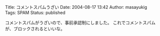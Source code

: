 Title: コメントスパムうざい
Date: 2004-08-17 13:42
Author: masayukig
Tags: SPAM
Status: published

コメントスパムがうざいので、事前承認制にしました。
これでコメントスパムが、ブロックされるといいな。
